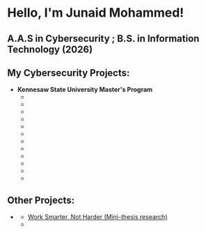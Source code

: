 <h1>Hello, I'm Junaid Mohammed! <br/> 
  <h2>A.A.S in Cybersecurity ; B.S. in Information Technology (2026)</h2>


  <h2> My Cybersecurity Projects:</h2>

- <b>Kennesaw State University Master's Program</b>
  - []()
  - []()
  - []()
  - []()
  - []()
  - []()
  - []()
  - []()
  - []()
  - []()
  - []()
  - []()

 <h2> Other Projects:</h2>
 
 - <b></b>
   - [Work Smarter, Not Harder (Mini-thesis research)](https://docs.google.com/document/d/1B7BtAjSzzTg-mT0pF0j7BBxFiBiPW2WBFtPTFh2ps_o/edit?usp=sharing)
   - []()
